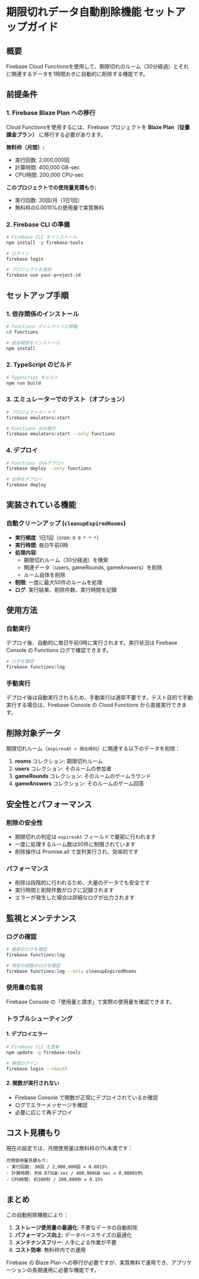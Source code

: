 # 期限切れデータ自動削除機能 セットアップガイド

## 概要

Firebase Cloud Functionsを使用して、期限切れのルーム（30分経過）とそれに関連するデータを1時間おきに自動的に削除する機能です。

## 前提条件

### 1. Firebase Blaze Plan への移行

Cloud Functionsを使用するには、Firebase プロジェクトを **Blaze Plan（従量課金プラン）** に移行する必要があります。

**無料枠（月間）:**
- 実行回数: 2,000,000回
- 計算時間: 400,000 GB-sec
- CPU時間: 200,000 CPU-sec

**このプロジェクトでの使用量見積もり:**
- 実行回数: 30回/月（1日1回）
- 無料枠の0.0015%の使用量で実質無料

### 2. Firebase CLI の準備

```bash
# Firebase CLI をインストール
npm install -g firebase-tools

# ログイン
firebase login

# プロジェクトを選択
firebase use your-project-id
```

## セットアップ手順

### 1. 依存関係のインストール

```bash
# functions ディレクトリに移動
cd functions

# 依存関係をインストール
npm install
```

### 2. TypeScript のビルド

```bash
# TypeScript をビルド
npm run build
```

### 3. エミュレーターでのテスト（オプション）

```bash
# プロジェクトルートで
firebase emulators:start

# Functions のみ実行
firebase emulators:start --only functions
```

### 4. デプロイ

```bash
# Functions のみデプロイ
firebase deploy --only functions

# 全体をデプロイ
firebase deploy
```

## 実装されている機能

### 自動クリーンアップ (`cleanupExpiredRooms`)

- **実行頻度**: 1日1回（cron: `0 0 * * *`）
- **実行時間**: 毎日午前0時
- **処理内容**: 
  - 期限切れルーム（30分経過）を検索
  - 関連データ（users, gameRounds, gameAnswers）を削除
  - ルーム自体を削除
- **制限**: 一度に最大50件のルームを処理
- **ログ**: 実行結果、削除件数、実行時間を記録

## 使用方法

### 自動実行

デプロイ後、自動的に毎日午前0時に実行されます。実行状況は Firebase Console の Functions ログで確認できます。

```bash
# ログを確認
firebase functions:log
```

### 手動実行

デプロイ後は自動実行されるため、手動実行は通常不要です。テスト目的で手動実行する場合は、Firebase Console の Cloud Functions から直接実行できます。

## 削除対象データ

期限切れルーム（`expiresAt < 現在時刻`）に関連する以下のデータを削除：

1. **rooms** コレクション: 期限切れルーム
2. **users** コレクション: そのルームの参加者
3. **gameRounds** コレクション: そのルームのゲームラウンド
4. **gameAnswers** コレクション: そのルームのゲーム回答

## 安全性とパフォーマンス

### 削除の安全性

- 期限切れの判定は `expiresAt` フィールドで厳密に行われます
- 一度に処理するルーム数は50件に制限されています
- 削除操作は Promise.all で並列実行され、効率的です

### パフォーマンス

- 削除は段階的に行われるため、大量のデータでも安全です
- 実行時間と削除件数がログに記録されます
- エラーが発生した場合は詳細なログが出力されます

## 監視とメンテナンス

### ログの確認

```bash
# 最新のログを確認
firebase functions:log

# 特定の関数のログを確認
firebase functions:log --only cleanupExpiredRooms
```

### 使用量の監視

Firebase Console の「使用量と請求」で実際の使用量を確認できます。

### トラブルシューティング

#### 1. デプロイエラー

```bash
# Firebase CLI を更新
npm update -g firebase-tools

# 再度ログイン
firebase login --reauth
```

#### 2. 関数が実行されない

- Firebase Console で関数が正常にデプロイされているか確認
- ログでエラーメッセージを確認
- 必要に応じて再デプロイ

## コスト見積もり

現在の設定では、月間使用量は無料枠の1%未満です：

```
月間使用量見積もり:
- 実行回数: 30回 / 2,000,000回 = 0.0015%
- 計算時間: 約0.075GB-sec / 400,000GB-sec = 0.000019%
- CPU時間: 約300秒 / 200,000秒 = 0.15%
```

## まとめ

この自動削除機能により：

1. **ストレージ使用量の最適化**: 不要なデータの自動削除
2. **パフォーマンス向上**: データベースサイズの最適化
3. **メンテナンスフリー**: 人手による作業が不要
4. **コスト効率**: 無料枠内での運用

Firebase の Blaze Plan への移行が必要ですが、実質無料で運用でき、アプリケーションの長期運用に必要な機能です。